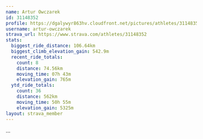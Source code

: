 ```yaml
---
name: Artur Owczarek
id: 31148352
profile: https://dgalywyr863hv.cloudfront.net/pictures/athletes/31148352/15906846/1/large.jpg
username: artur-owczarek
strava_url: https://www.strava.com/athletes/31148352
stats:
  biggest_ride_distance: 106.64km
  biggest_climb_elevation_gain: 542.9m
  recent_ride_totals:
    count: 8
    distance: 74.56km
    moving_time: 07h 43m
    elevation_gain: 765m
  ytd_ride_totals:
    count: 36
    distance: 562km
    moving_time: 50h 55m
    elevation_gain: 5325m
layout: strava_member
--- 
```

...
